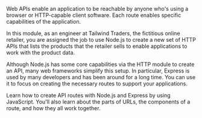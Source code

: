 Web APIs enable an application to be reachable by anyone who's using a browser or HTTP-capable client software. Each route enables specific capabilities of the application.

In this module, as an engineer at Tailwind Traders, the fictitious online retailer, you are assigned the job to use Node.js to create a new set of HTTP APIs that lists the products that the retailer sells to enable applications to work with the product data.

Although Node.js has some core capabilities via the HTTP module to create an API, many web frameworks simplify this setup. In particular, Express is used by many developers and has been around for a long time. You can use it to focus on creating the necessary routes to support your applications.

Learn how to create API routes with Node.js and Express by using JavaScript. You'll also learn about the parts of URLs, the components of a route, and how they all work together.